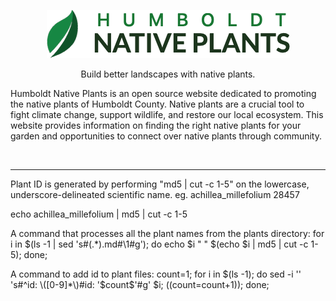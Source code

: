 <p align="center">
    <img src="https://raw.githubusercontent.com/kaycix/humboldtnativeplants/main/assets/images/icon_with_name.png" alt="Humboldt Native Plants" width="389" />
</p>
<p align="center">Build better landscapes with native plants.</p>

<p>
Humboldt Native Plants is an open source website dedicated to promoting the native plants of Humboldt County. Native plants are a crucial tool to fight climate change, support wildlife, and restore our local ecosystem. This website provides information on finding the right native plants for your garden and opportunities to connect over native plants through community.
</p>
<br/>

----
Plant ID is generated by performing "md5 | cut -c 1-5" on the lowercase, underscore-delineated scientific name.
eg. achillea_millefolium   28457

echo achillea_millefolium | md5 | cut -c 1-5

A command that processes all the plant names from the plants directory:
for i in $(ls -1 | sed 's#\(.*\).md#\1#g'); do echo $i " "  $(echo $i | md5 | cut -c 1-5); done;

A command to add id to plant files:
count=1; for i in $(ls -1); do sed -i '' 's#^id: \([0-9]*\)#id: '$count$'#g' $i; ((count=count+1)); done;
